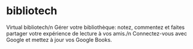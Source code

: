 # bibliotech
Virtual bibliotech/n
Gérer votre bibliothèque: notez, commentez et faites partager votre expérience de lecture à vos amis./n
Connectez-vous avec Google et mettez à jour vos Google Books.
